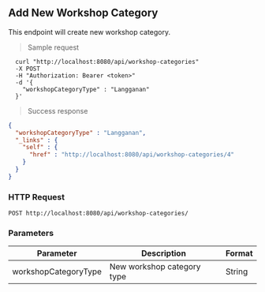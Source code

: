 ## Add New Workshop Category
This endpoint will create new workshop category.

> Sample request

```shell
  curl "http://localhost:8080/api/workshop-categories"
  -X POST
  -H "Authorization: Bearer <token>"
  -d '{
    "workshopCategoryType" : "Langganan"
  }'
```

> Success response

```json
{
  "workshopCategoryType" : "Langganan",
  "_links" : {
    "self" : {
      "href" : "http://localhost:8080/api/workshop-categories/4"
    }
  }
}
```

### HTTP Request

`POST http://localhost:8080/api/workshop-categories/`

###  Parameters

Parameter | Description | Format
--------- | ----------- | ---------
workshopCategoryType | New workshop category type | String